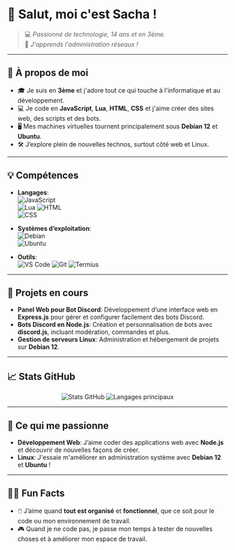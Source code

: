 # 👋 Salut, moi c'est **Sacha** !

> 💻 _Passionné de technologie, 14 ans et en 3ème._  
> 🐧 _J'apprends l'administration réseaux !_  

---

## 🌟 **À propos de moi**
- 🎓 Je suis en **3ème** et j'adore tout ce qui touche à l'informatique et au développement.  
- 💻 Je code en **JavaScript**, **Lua**, **HTML**, **CSS** et j'aime créer des sites web, des scripts et des bots.  
- 🖥️ Mes machines virtuelles tournent principalement sous **Debian 12** et **Ubuntu**.
- 🛠️ J’explore plein de nouvelles technos, surtout côté web et Linux. 

---

## 💡 **Compétences**
- **Langages**:  
  ![JavaScript](https://img.shields.io/badge/-JavaScript-F7DF1E?logo=javascript&logoColor=black&style=for-the-badge)  
  ![Lua](https://img.shields.io/badge/-Lua-676363?logo=lua&logoColor=blue&style=for-the-badge)
  ![HTML](https://img.shields.io/badge/-HTML5-E34F26?logo=html5&logoColor=white&style=for-the-badge)  
  ![CSS](https://img.shields.io/badge/-CSS3-1572B6?logo=css3&logoColor=white&style=for-the-badge)  

- **Systèmes d’exploitation**:  
  ![Debian](https://img.shields.io/badge/-Debian-FF0000?logo=debian&logoColor=white&style=for-the-badge)  
  ![Ubuntu](https://img.shields.io/badge/-Ubuntu-E95420?logo=ubuntu&logoColor=white&style=for-the-badge)  

- **Outils**:  
  ![VS Code](https://img.shields.io/badge/-VS_Code-007ACC?logo=visual-studio-code&logoColor=white&style=for-the-badge)
  ![Git](https://img.shields.io/badge/-Git-F05032?logo=git&logoColor=white&style=for-the-badge)
  ![Termius](https://img.shields.io/badge/-Termius-1572B6?logo=termius&logoColor=black&style=for-the-badge)

---

## 🔭 **Projets en cours**
- **Panel Web pour Bot Discord**: Développement d’une interface web en **Express.js** pour gérer et configurer facilement des bots Discord.  
- **Bots Discord en Node.js**: Création et personnalisation de bots avec **discord.js**, incluant modération, commandes et plus.  
- **Gestion de serveurs Linux**: Administration et hébergement de projets sur **Debian 12**.  

---

## 📈 **Stats GitHub**
<div align="center">  
  <img src="https://github-readme-stats.vercel.app/api?username=buildersoff&show_icons=true&theme=dracula&hide_border=true" alt="Stats GitHub" />  
  <img src="https://github-readme-stats.vercel.app/api/top-langs/?username=buildersoff&layout=compact&theme=dracula&hide_border=true" alt="Langages principaux" /> 
</div>  

---

## 🤖 **Ce qui me passionne**
- **Développement Web**: J’aime coder des applications web avec **Node.js** et découvrir de nouvelles façons de créer.  
- **Linux**: J'essaie m'améliorer en administration système avec **Debian 12** et **Ubuntu** !

---

## 🐱‍💻 **Fun Facts**
- 🖱️ J’aime quand **tout est organisé** et **fonctionnel**, que ce soit pour le code ou mon environnement de travail.
- 🎮 Quand je ne code pas, je passe mon temps à tester de nouvelles choses et à améliorer mon espace de travail.